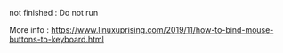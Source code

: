 not finished : Do not run 

More info :
https://www.linuxuprising.com/2019/11/how-to-bind-mouse-buttons-to-keyboard.html
